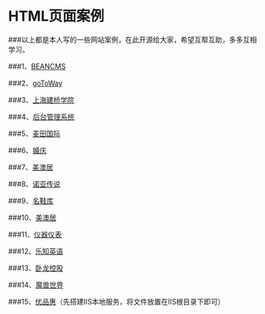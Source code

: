 # HTML页面案例

###以上都是本人写的一些网站案例，在此开源给大家，希望互帮互助，多多互相学习。

###1、[BEANCMS](http://www.takozhang.cn/HTML/BEANCMS/)

###2、[goToWay](http://www.takozhang.cn/HTML/goToWay/)

###3、[上海建桥学院](http://www.takozhang.cn/HTML/ShangHai/)

###4、[后台管理系统](http://www.takozhang.cn/HTML/houtaiguanli/)

###5、[麦田国际](http://www.takozhang.cn/HTML/houtianguoji/)

###6、[婚庆](http://www.takozhang.cn/HTML/marry/)

###7、[美澳居](http://www.takozhang.cn/HTML/meiaoju/)

###8、[诺亚传说](http://www.takozhang.cn/HTML/nuoyachuanshuo/)

###9、[名鞋库](http://www.takozhang.cn/HTML/shoes/)

###10、[美澳居](http://www.takozhang.cn/HTML/meiaoju/)

###11、[仪器仪表](http://www.takozhang.cn/HTML/yiqiyibiao/)

###12、[乐知英语](http://www.takozhang.cn/HTML/乐知英语/)

###13、[卧龙控股](http://www.takozhang.cn/HTML/卧龙控股/)

###14、[魔兽世界](http://www.takozhang.cn/HTML/魔兽世界/)

###15、[优品惠](http://www.takozhang.cn/HTML/%E4%BC%98%E5%93%81%E6%83%A0/webmanager/webmanager/httpview/%E5%89%8D%E7%AB%AF%E9%A1%B5%E9%9D%A2/)（先搭建IIS本地服务，将文件放置在IIS根目录下即可）
